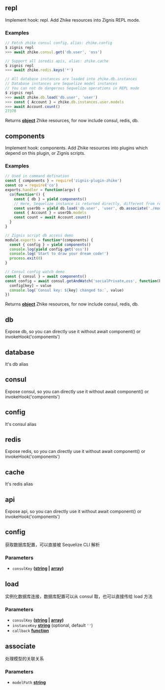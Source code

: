 <!-- Generated by documentation.js. Update this documentation by updating the source code. -->

## repl

Implement hook: repl.
Add Zhike resources into Zignis REPL mode.

### Examples

```javascript
// Fetch zhike consul config，alias: zhike.config
$ zignis repl
>>> await zhike.consul.get('db.user', 'oss')
```

```javascript
// Support all ioredis apis, alias: zhike.cache
$ zignis repl
>>> await zhike.redis.keys('*')
```

```javascript
// All database instances are loaded into zhike.db.instances
// Database instances are Sequelize model instances
// You can not do dangerous Sequelize operations in REPL mode
$ zignis repl
>>> await zhike.db.load('db.user', 'user')
>>> const { Account } = zhike.db.instances.user.models
>>> await Account.count()
27378
```

Returns **[object][1]** Zhike resources, for now include consul, redis, db.

## components

Implement hook: components.
Add Zhike resources into plugins which depend on this plugin, or Zignis scripts.

### Examples

```javascript
// Used in command defination
const { components } = require('zignis-plugin-zhike')
const co = require('co')
exports.handler = function(argv) {
  co(function*() {
    const { db } = yield components()
    // Here, Sequelize instance is returned directly, different from repl hook
    const userDb = yield db.load('db.user', 'user', db.associate('./models'))
    const { Account } = userDb.models
    const count = await Account.count()
  }
}
```

```javascript
// Zignis script db access demo
module.exports = function*(components) {
  const { config } = yield components()
  console.log(yield config.get('oss'))
  console.log('Start to draw your dream code!')
  process.exit(0)
}
```

```javascript
// Consul config watch demo
const { consul } = await components()
const config = await consul.getAndWatch('socialPrivate,oss', function(key, value) {
  config[key] = value
  console.log(`Consul key: ${key} changed to:`, value)
})
```

Returns **[object][1]** Zhike resources, for now include consul, redis, db.

## db

Expose db, so you can directly use it without await component() or invokeHook('components')

## database

It's db alias

## consul

Expose consul, so you can directly use it without await component() or invokeHook('components')

## config

It's consul alias

## redis

Expose redis, so you can directly use it without await component() or invokeHook('components')

## cache

It's redis alias

## api

Expose api, so you can directly use it without await component() or invokeHook('components')

## config

获取数据库配置，可以直接被 Sequelize CLI 解析

### Parameters

-   `consulKey` **([string][2] \| [array][3])** 

## load

实例化数据库连接，数据库配置可以从 consul 取，也可以直接传给 load 方法

### Parameters

-   `consulKey` **([string][2] \| [array][3])** 
-   `instanceKey` **[string][2]**  (optional, default `''`)
-   `callback` **[function][4]** 

## associate

处理模型的关联关系

### Parameters

-   `modelPath` **[string][2]** 

[1]: https://developer.mozilla.org/docs/Web/JavaScript/Reference/Global_Objects/Object

[2]: https://developer.mozilla.org/docs/Web/JavaScript/Reference/Global_Objects/String

[3]: https://developer.mozilla.org/docs/Web/JavaScript/Reference/Global_Objects/Array

[4]: https://developer.mozilla.org/docs/Web/JavaScript/Reference/Statements/function
